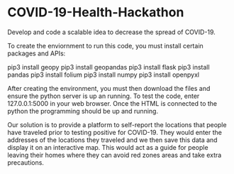 # COVID-19-Health-Hackathon
Develop and code a scalable idea to decrease the spread of COVID-19.

To create the enviornment to run this code, you must install certain packages and APIs:

  pip3 install geopy
  pip3 install geopandas
  pip3 install flask
  pip3 install pandas
  pip3 install folium
  pip3 install numpy
  pip3 install openpyxl
  
After creating the environment, you must then download the files and ensure the python server is up an running. To test the code, enter 127.0.0.1:5000 in your web browser. Once the HTML is connected to the python the programming should be up and running.



Our solution is to provide a platform to self-report the locations that people have traveled prior to testing positive for COVID-19. 
They would enter the addresses of the locations they traveled and we then save this data and display it on an interactive map. 
This would act as a guide for people leaving their homes where they can avoid red zones areas and take extra precautions.


